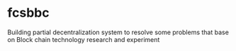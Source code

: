 # fcsbbc
Building partial decentralization system to resolve some problems that base on Block chain technology research and experiment
